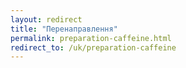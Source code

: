 ```yaml
---
layout: redirect
title: "Перенаправлення"
permalink: preparation-caffeine.html
redirect_to: /uk/preparation-caffeine
---
```

